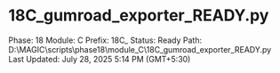 # 18C_gumroad_exporter_READY.py

Phase: 18
Module: C
Prefix: 18C_
Status: Ready
Path: D:\MAGIC\scripts\phase18\module_C\18C_gumroad_exporter_READY.py
Last Updated: July 28, 2025 5:14 PM (GMT+5:30)
